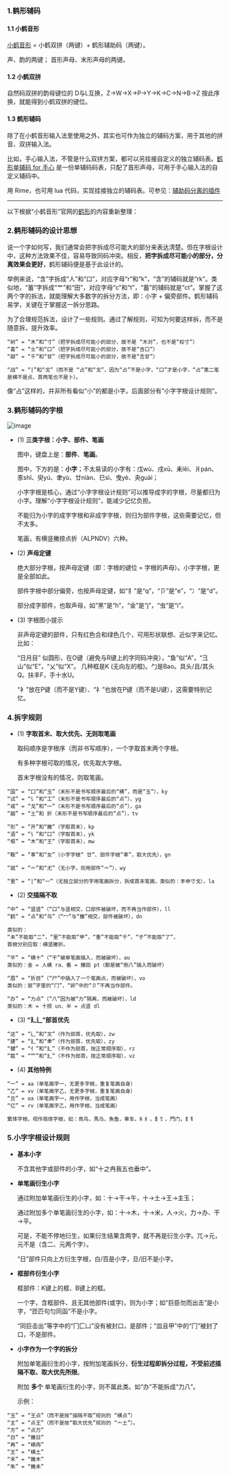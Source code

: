 ### 1.鹤形辅码

#### 1.1 小鹤音形

[小鹤音形](https://flypy.cc/) = 小鹤双拼（两键）+ 鹤形辅助码（两键）。

声、韵的两键； 首形声母、末形声母的两键。

#### 1.2 小鹤双拼

自然码双拼的韵母键位的 D与L互换，Z->W->X->P->Y->K->C->N->B->Z 按此序换，就能得到小鹤双拼的键位。

#### 1.3 鹤形辅码

除了在小鹤音形输入法里使用之外，其实也可作为独立的辅码方案，用于其他的拼音、双拼输入法。

比如，手心输入法，不管是什么双拼方案，都可以另挂接自定义的独立辅码表。[鹤形单辅码 for 手心](https://github.com/impishian/input_method/blob/main/%E9%B9%A4%E5%BD%A2%E8%BE%85%E7%A0%81/%E5%B8%B8%E7%94%A8%E5%8D%95%E5%AD%97_%E9%B9%A4%E5%BD%A2%E5%8D%95%E8%BE%85_%E6%89%8B%E5%BF%83%E8%BE%93%E5%85%A5%E6%B3%95.txt) 是一份单辅码码表，只配了首形声母，可用于手心输入法的自定义辅码中。

用 Rime，也可用 lua 代码，实现挂接独立的辅码表。可参见：[辅助码分离的插件](https://github.com/HowcanoeWang/rime-lua-aux-code)

----

以下根据“小鹤音形”官网的[鹤形](https://flypy.cc/#/ux)的内容重新整理：

### 2.鹤形辅码的设计思想

说一个字如何写，我们通常会把字拆成尽可能大的部分来表达清楚。但在字根设计中，这种方法效果不佳，容易导致同码冲突。相反，**把字拆成尽可能小的部分，分离效果会更好**，鹤形辅码便是基于此设计的。

举例来说，“含”字拆成“人”和“口”，对应字母“r”和“k”，“含”的辅码就是“rk”。类似地，“蓄”字拆成“艹”和“田”，对应字母“c”和“t”，“蓄”的辅码就是“ct”。掌握了这两个字的拆法，就能理解大多数字的拆分方法，即：小字 + 偏旁部件。鹤形辅码易学，关键在于掌握这一拆分思路。

为了合理规范拆法，设计了一些规则。通过了解规则，可知为何要这样拆，而不是随意拆，提升效率。

```
“树” = “木”和“寸”（把字拆成尽可能小的部分，故不是 “木对”，也不是“权寸”）
“喜” = “士”和“口”（把字拆成尽可能小的部分，故不是“吉口”）
“甜” = “千”和“甘”（把字拆成尽可能小的部分，故不是“舌甘”）

“战” = “|”和“戈”（而不是 “占”和“戈”，因为“占”不是小字，“口”才是小字，“占”第二笔是横不是点、首两笔也不是卜）。
```

像“占”这样的，并非所有看似“小”的都是小字。后面部分有“小字字根设计规则”。

### 3.鹤形辅码的字根

![image](https://github.com/user-attachments/assets/b2c9c217-68bc-4f06-8dc1-8ece75306216)

- (1) **三类字根：小字、部件、笔画**
  
  图中，键盘上是：**部件**、**笔画**。

  图中，下方的是：**小字**；不太易读的小字有：戊wù、戌xū、耒lěi、爿pán、豕shǐ、臾yú、聿yù、廿niàn、巳sì、曳yè、夬guài；
  
  小字字根是核心，通过“小字字根设计规则”可以推导成字的字根，尽量都归为小字。理解“小字字根设计规则”，能减少记忆负担。

  不能归为小字的成字字根和非成字字根，则归为部件字根，这些需要记忆，但不太多。

  笔画，有横竖撇捺点折（ALPNDV）六种。

- (2) **声母定键**
  
  绝大部分字根，按声母定键（即：字根的键位 = 字根的声母）。小字字根，更是全部如此。

  部件字根中部分偏旁，也按声母定键，如“犭”是“q”，“卩”是“e”，“冫”是“d”。

  部分成字部件，也取声母，如“黑”是“h”，“金”是“j”，“虫”是“i”。

- (3) 字根图小提示

  非声母定键的部件，只有红色合和绿色几个，可用形状联想、近似字来记忆。比如：

  “日月目” 似圆形，在O键（避免与R键上的字同码冲突），“鱼”似“A”，“彐山”似“E”，“乂”似“X”。 几种框是K (无向左的框)。勹是Bao。具头/且/其头Q。扶丰F，手十水U。

  “衤”放在P键（而不是Y键）、“礻”也放在P键（而不是U键），这需要特别记忆。

### 4.拆字规则

- (1) **字取首末、取大优先、无则取笔画**

  取码顺序是字根序（而非书写顺序），一个字取首末两个字根。

  有多种字根可取的情况，优先取大字根。

  首末字根没有的情况，则取笔画。

```
“国” = “囗”和“玉”（末形不是书写顺序最后的“横”，而是“玉”），ky
“试” = “讠”和“工”（末形不是书写顺序最后的“点”），yg
“或” = “戈”和“一”（末形不是书写顺序最后的“点”），ga
“越” = “土”和 折（末形不是书写顺序最后的“点”），tv

“形” = “开”和“撇”（字取首末），kp
“语” = “讠”和“口”（字取首末），yk
“框” = “木”和“王”（字取首末），mw

“鞍” = “革”和“女”（小字字根“ 廿”、部件字根“革”，取大优先），gn

“就” = “亠”和“尤”（无小字，则用部件“亠”），wy

“里” = “|”和“一”（无独立部分的字用笔画拆分，拆成首末笔画，类似的：丰申寸戈），la
```
- (2) **交插隔不取**
```
“中” = “竖竖”（“口”与竖相交，口部件被破坏，而不再当作部件），ll
“鹤” = “点”和“鸟”（“冖”与“撇”相交，部件被破坏），dn

类似的：
“未”不能取“二”，“里”不能取“甲”，“重”不能取“千”，“子”不能取“了”，
首根分别应取：横竖撇折。

“平” = “横十”（“干”被单笔画插入，而被破坏），au
类似的：金 = 人横 ra、番 = 撇田 pt（都是被“倒八”插入而破坏）

“眉” = “折目”（“尸”中插入了一个笔画点，而被破坏），vo
类似的：丽”字里的“冂”，“卵”中的“卩”不再当作部件。

“办” = “力点”（“八”因为被“力”隔离，而被破坏），ld
类似的：木 = 十捺 un、半 = 点竖 dl
```

- (3) **“廴辶”部首优先**

```
“这” = “辶”和“文”（作为部首，优先取），zw
“建” = “廴”和“聿”（作为部首，优先取），zy
“健” = “亻”和“廴”（不作为部首，按正常顺序取），rz
“筵” = “⺮”和“廴”（不作为部首，按正常顺序取），vz
```

- (4) **其他特例**

```
“一” = aa（单笔画字一，无更多字根，重复笔画自身）
“乙” = vv（单笔画字乙，无更多字根，重复笔画自身）
“旦” = oa（单笔画字一，用作字根，当成笔画）
“亿” = rv（单笔画字乙，用作字根，当成笔画）

繁体字根，视作简体字根，如：鳥鸟，馬马，魚鱼，車车，糹纟，飠饣，門门，釒钅
```

### 5.小字字根设计规则

- **基本小字**

  不含其他字或部件的小字，如“十之冉我五也垂中”。

- **单笔画衍生小字**

  通过附加单笔画衍生的小字，如：十→干→午，十→土→王→主玉；

  通过附加多个单笔画衍生的小字，如：十→木，十→米，人→火，力→办、干→平。

  可是，不能不停地衍生，如果衍生结果含两字，就不再是衍生小字。兀→元，元不是（含二、元两个字）。

  “日”部件只向上方衍生字根，白/百是小字，旦/旧不是小字。

- **框部件衍生小字**

  框部件：K键上的框、B键上的框。
  
  一个字，含框部件、且无其他部件(或字)，则为小字；如“巨臣勿而出击”是小字，“匝匹句匀同函”不是小字。

  “同巨击出”等字中的“冂匚凵”没有被封口，是部件；“皿且甲”中的“冂”被封了口，不是部件。

- **小字作为一个字的拆分**

  附加单笔画衍生的小字，按附加笔画拆分，**衍生过程即拆分过程，不受前述插隔不取、取大优先所限**。

  附加 **多个** 单笔画衍生的小字，则不属此类。如“办”不能拆成“力八”。

  示例：
```
“玉” = “王点”（而不是按“插隔不取”规则的 “横点”）
“主” = “点王”（而不是按“取大优先”规则的 “亠土”）。
“方” = “点万”
“白” = “撇日”
“再” = “横冉”
“王” = “横土”
“禾” = “撇木”
“朱” = “撇未”
```
